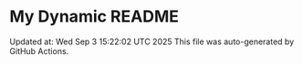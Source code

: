 # My Dynamic README
Updated at: Wed Sep  3 15:22:02 UTC 2025
This file was auto-generated by GitHub Actions.
